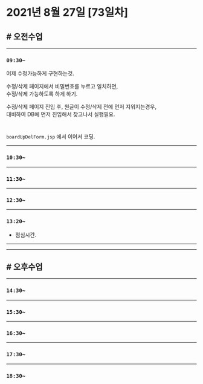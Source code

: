 # 2021년 8월 27일 [73일차]

## # 오전수업
----
### `09:30~`

어제 수정가능하게 구현하는것.  

수정/삭제 페이지에서 비밀번호를 누르고 일치하면,  
수정/삭제 가능하도록 하게 하기.  

수정/삭제 페이지 진입 후, 원글이 수정/삭제 전에 먼저 지워지는경우,  
대비하여 DB에 먼저 진입해서 찾고나서 실행필요.  

#

`boardUpDelForm.jsp` 에서 이어서 코딩.  












----
### `10:30~`








----
### `11:30~`








----
### `12:30~`








----
### `13:20~`

  - 점심시간.

---
---

## # 오후수업

---
### `14:30~`










---
### `15:30~`









----
### `16:30~`








----
### `17:30~`








----
### `18:30~`
